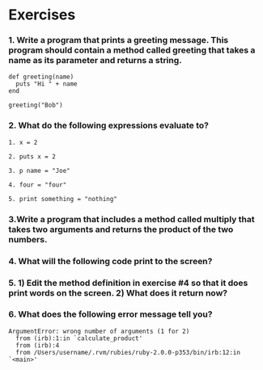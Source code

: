 # Exercises

### 1. Write a program that prints a greeting message. This program should contain a method called greeting that takes a name as its parameter and returns a string.
```
def greeting(name)
  puts "Hi " + name
end

greeting("Bob")
```

### 2. What do the following expressions evaluate to?
```
1. x = 2

2. puts x = 2

3. p name = "Joe"

4. four = "four"

5. print something = "nothing"
```

### 3.Write a program that includes a method called multiply that takes two arguments and returns the product of the two numbers.

### 4. What will the following code print to the screen?

### 5. 1) Edit the method definition in exercise #4 so that it does print words on the screen. 2) What does it return now?

### 6. What does the following error message tell you?
```
ArgumentError: wrong number of arguments (1 for 2)
  from (irb):1:in `calculate_product'
  from (irb):4
  from /Users/username/.rvm/rubies/ruby-2.0.0-p353/bin/irb:12:in `<main>'
 ```
